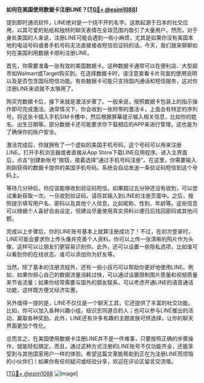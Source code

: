 **如何在美国使用数据卡注册LINE？[[TG💪+ @esim1088](https://t.me/s/esim1088)]**

提到即时通讯软件，LINE绝对是一个绕不开的名字。这款起源于日本的社交应用，以其可爱的贴纸和独特的聊天表情在全球范围内吸引了大量用户。然而，对于身处美国的人来说，注册LINE可能会遇到一些小麻烦，尤其是如果你没有美国本地的电话号码或者手机号码无法直接接收短信验证码的话。今天，我们就来聊聊如何在美国利用数据卡顺利注册LINE。

首先，你需要准备一张有效的美国数据卡。这种数据卡通常可以在便利店、大型超市如Walmart或Target购买到。在选择数据卡时，请注意查看卡片背面的使用说明以及是否包含国际短信功能。有些数据卡可能只支持国内通话和短信服务，这对你注册LINE来说就不太够用了。

购买完数据卡后，接下来就是激活步骤了。一般来说，按照数据卡包装上的指示操作即可完成激活。通常情况下，你会收到一张附带的激活卡，上面会有特定的序列号。将这张卡插入手机SIM卡槽中，然后根据屏幕提示输入相关信息，比如你的姓名、出生日期等。部分数据卡还可能要求你下载相应的APP来进行管理，这也是为了确保你的账户安全。

激活完成后，你就拥有了一个虚拟的美国手机号码，这个号码可以用来注册LINE。打开手机浏览器或者直接从App Store下载LINE应用程序。进入主界面后，点击“创建新账号”按钮，接着选择“通过手机号码注册”。在这里，你需要输入刚刚获得的数据卡提供的美国手机号码。系统会自动发送一条验证码短信到这个号码上。

等待几分钟后，你应该能够收到验证码短信。如果超过五分钟还没有收到，可以尝试重新获取一次。一旦收到验证码，请将其输入到LINE的注册页面中。之后，按照提示填写用户名、密码以及其他个人信息，比如昵称、性别、年龄等。这些信息可以根据个人喜好自由设定，但建议尽量使用真实资料以便日后找回密码或其他问题。

完成以上步骤后，你的LINE账号基本上就算注册成功了！不过，在初次登录时，LINE可能会要求你上传头像并完善个人资料。你可以上传一张清晰的照片作为头像，这样可以让朋友们更容易识别你。此外，还可以设置一些隐私选项，比如谁可以看到你的在线状态、谁可以添加你为好友等。

当然，除了基本的注册流程外，还有一些小技巧可以帮助你更好地使用LINE。例如，如果你担心自己的数据流量消耗过快，可以通过设置限制图片质量和视频质量来节省流量；如果你经常需要与国外的朋友联系，可以考虑开通LINE的语音通话功能，这样既方便又经济实惠。

另外值得一提的是，LINE不仅仅是一个聊天工具，它还提供了丰富的社交功能。比如，你可以加入各种兴趣小组，结识志同道合的人；也可以参与LINE推出的活动，赢取各种奖励。此外，LINE还有许多有趣的主题皮肤可供选择，让你的聊天界面更加个性化。

总而言之，在美国使用数据卡注册LINE并不是一件难事，只要按照正确的步骤操作，就能轻松搞定。而且，通过这种方式注册的LINE账号不仅功能齐全，还能享受到与其他国家用户一样的体验。希望这篇文章能帮助到正在为注册LINE而烦恼的小伙伴们！如果你有任何疑问或经验分享，欢迎在评论区留言交流哦。

[[TG💪+ @esim1088](https://t.me/s/esim1088) ![Image](https://i.postimg.cc/4NQfJmqS/Snipaste-2025-05-13-00-14-12.png)]